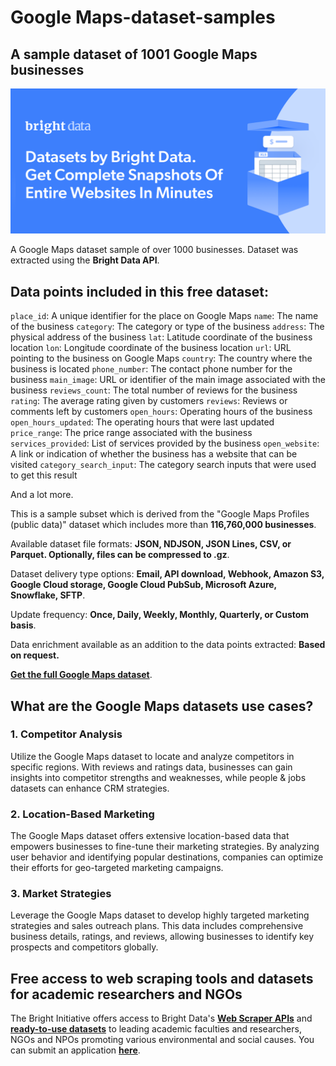 # Google Maps-dataset-samples

<h2>A sample dataset of 1001 Google Maps businesses</h2>

![Google Maps dataset header](https://github.com/luminati-io/Google-Maps-dataset-samples/blob/main/google-maps-datasets.PNG)

A Google Maps dataset sample of over 1000 businesses. Dataset was extracted using the <b>Bright Data API</b>.

<h2>Data points included in this free dataset:</h2>

```place_id```: A unique identifier for the place on Google Maps
```name```: The name of the business
```category```: The category or type of the business
```address```: The physical address of the business
```lat```: Latitude coordinate of the business location
```lon```: Longitude coordinate of the business location
```url```: URL pointing to the business on Google Maps
```country```: The country where the business is located
```phone_number```: The contact phone number for the business
```main_image```: URL or identifier of the main image associated with the business
```reviews_count```: The total number of reviews for the business
```rating```: The average rating given by customers
```reviews```: Reviews or comments left by customers
```open_hours```: Operating hours of the business
```open_hours_updated```: The operating hours that were last updated
```price_range```: The price range associated with the business
```services_provided```: List of services provided by the business
```open_website```: A link or indication of whether the business has a website that can be visited
```category_search_input```: The category search inputs that were used to get this result

And a lot more.

This is a sample subset which is derived from the "Google Maps Profiles (public data)"
dataset which includes more than <b>116,760,000 businesses</b>.

Available dataset file formats: <b>JSON, NDJSON, JSON Lines, CSV, or Parquet. Optionally, files can be compressed to .gz</b>.

Dataset delivery type options: <b>Email, API download, Webhook, Amazon S3, Google Cloud storage, Google Cloud PubSub, Microsoft Azure, Snowflake, SFTP</b>.

Update frequency: <b>Once, Daily, Weekly, Monthly, Quarterly, or Custom basis</b>.

Data enrichment available as an addition to the data points extracted: <b>Based on request.</b>

<b>[Get the full Google Maps dataset](https://brightdata.com/products/datasets/google-maps)</b>.

<h2>What are the Google Maps datasets use cases?</h2>

<h3>1. Competitor Analysis</h3>
Utilize the Google Maps dataset to locate and analyze competitors in specific regions. With reviews and ratings data, businesses can gain insights into competitor strengths and weaknesses, while people & jobs datasets can enhance CRM strategies.

<h3>2. Location-Based Marketing</h3>
The Google Maps dataset offers extensive location-based data that empowers businesses to fine-tune their marketing strategies. By analyzing user behavior and identifying popular destinations, companies can optimize their efforts for geo-targeted marketing campaigns.

<h3>3. Market Strategies</h3>
Leverage the Google Maps dataset to develop highly targeted marketing strategies and sales outreach plans. This data includes comprehensive business details, ratings, and reviews, allowing businesses to identify key prospects and competitors globally.

<h2>Free access to web scraping tools and datasets for academic researchers and NGOs</h2>

The Bright Initiative offers access to Bright Data's <b>[Web Scraper APIs](https://brightdata.com/businesses/web-scraper)</b> and <b>[ready-to-use datasets](https://brightdata.com/businesses/datasets)</b> to leading academic faculties and researchers, NGOs and NPOs promoting various environmental and social causes. You can submit an application <b>[here](https://brightinitiative.com)</b>.
